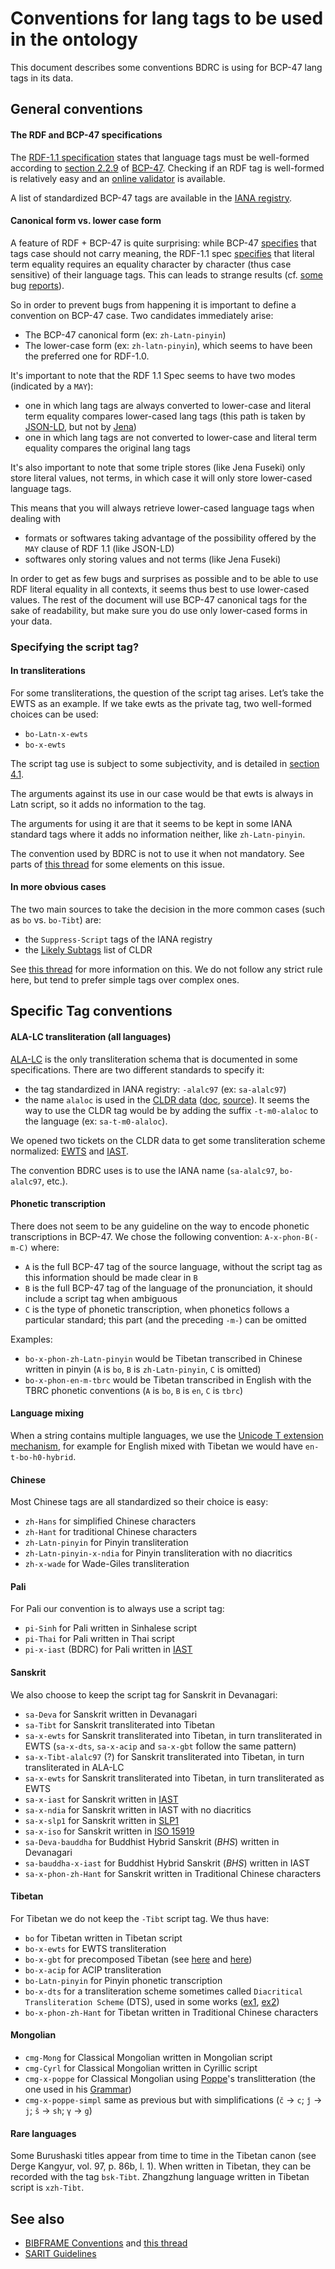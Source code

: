 # Conventions for lang tags to be used in the ontology

This document describes some conventions BDRC is using for BCP-47 lang tags in its data.

## General conventions

#### The RDF and BCP-47 specifications

The [RDF-1.1 specification](https://www.w3.org/TR/rdf11-concepts/#h3_section-Graph-Literal) states that language tags must be well-formed according to [section 2.2.9](http://tools.ietf.org/html/bcp47#section-2.2.9) of [BCP-47](http://tools.ietf.org/html/bcp47). Checking if an RDF tag is well-formed is relatively easy and an [online validator](http://schneegans.de/lv/) is available.

A list of standardized BCP-47 tags are available in the [IANA registry](https://www.iana.org/assignments/language-subtag-registry/language-subtag-registry).

#### Canonical form vs. lower case form

A feature of RDF + BCP-47 is quite surprising: while BCP-47 [specifies](https://tools.ietf.org/html/bcp47#section-2.1.1) that tags case should not carry meaning, the RDF-1.1 spec [specifies](https://www.w3.org/TR/rdf11-concepts/#h3_section-Graph-Literal) that literal term equality requires an equality character by character (thus case sensitive) of their language tags. This can leads to strange results (cf. [some](https://github.com/jsonld-java/jsonld-java/issues/199) bug [reports](https://issues.apache.org/jira/browse/JENA-1377)).

So in order to prevent bugs from happening it is important to define a convention on BCP-47 case. Two candidates immediately arise:

- The BCP-47 canonical form (ex: `zh-Latn-pinyin`)
- The lower-case form (ex: `zh-latn-pinyin`), which seems to have been the preferred one for RDF-1.0.

It's important to note that the RDF 1.1 Spec seems to have two modes (indicated by a `MAY`): 
- one in which lang tags are always converted to lower-case and literal term equality compares lower-cased lang tags (this path is taken by [JSON-LD](https://github.com/json-ld/json-ld.org/issues/533), but not by [Jena](https://issues.apache.org/jira/browse/JENA-1377))
- one in which lang tags are not converted to lower-case and literal term equality compares the original lang tags

It's also important to note that some triple stores (like Jena Fuseki) only store literal values, not terms, in which case it will only store lower-cased language tags.

This means that you will always retrieve lower-cased language tags when dealing with
- formats or softwares taking advantage of the possibility offered by the `MAY` clause of RDF 1.1 (like JSON-LD)
- softwares only storing values and not terms (like Jena Fuseki)

In order to get as few bugs and surprises as possible and to be able to use RDF literal equality in all contexts, it seems thus best to use lower-cased values. The rest of the document will use BCP-47 canonical tags for the sake of readability, but make sure you do use only lower-cased forms in your data.

### Specifying the script tag?
#### In transliterations

For some transliterations, the question of the script tag arises. Let’s take the EWTS as an example. If we take ewts as the private tag, two well-formed choices can be used:

- `bo-Latn-x-ewts`
- `bo-x-ewts`

The script tag use is subject to some subjectivity, and is detailed in [section 4.1](https://tools.ietf.org/html/bcp47#section-4.1).

The arguments against its use in our case would be that ewts is always in Latn script, so it adds no information to the tag.

The arguments for using it are that it seems to be kept in some IANA standard tags where it adds no information neither, like `zh-Latn-pinyin`.

The convention used by BDRC is not to use it when not mandatory. See parts of [this thread](https://www.ietf.org/mail-archive/web/ietf-languages/current/msg00210.html) for some elements on this issue.

#### In more obvious cases

The two main sources to take the decision in the more common cases (such as `bo` vs. `bo-Tibt`) are:
- the `Suppress-Script` tags of the IANA registry
- the [Likely Subtags](https://www.unicode.org/cldr/charts/latest/supplemental/likely_subtags.html) list of CLDR

See [this thread](https://www.ietf.org/mail-archive/web/ietf-languages/current/msg00278.html) for more information on this. We do not follow any strict rule here, but tend to prefer simple tags over complex ones.

## Specific Tag conventions

#### ALA-LC transliteration (all languages)

[ALA-LC](https://www.loc.gov/catdir/cpso/roman.html) is the only transliteration schema that is documented in some specifications. There are two different standards to specify it:

- the tag standardized in IANA registry: `-alalc97` (ex: `sa-alalc97`)
- the name `alaloc` is used in the [CLDR data](http://unicode.org/repos/cldr/trunk/common/bcp47/transform.xml) ([doc](http://www.unicode.org/reports/tr35/#BCP47_T_Extension), [source](https://www.iana.org/assignments/language-tag-extensions-registry/language-tag-extensions-registry)). It seems the way to use the CLDR tag would be by adding the suffix `-t-m0-alaloc` to the language (ex: `sa-t-m0-alaloc`).

We opened two tickets on the CLDR data to get some transliteration scheme normalized: [EWTS](http://unicode.org/cldr/trac/ticket/10547) and [IAST](http://unicode.org/cldr/trac/ticket/10548).

The convention BDRC uses is to use the IANA name (`sa-alalc97`, `bo-alalc97`, etc.).

#### Phonetic transcription

There does not seem to be any guideline on the way to encode phonetic transcriptions in BCP-47. We chose the following convention: `A-x-phon-B(-m-C)` where:
- `A` is the full BCP-47 tag of the source language, without the script tag as this information should be made clear in `B`
- `B` is the full BCP-47 tag of the language of the pronunciation, it should include a script tag when ambiguous
- `C` is the type of phonetic transcription, when phonetics follows a particular standard; this part (and the preceding `-m-`) can be omitted

Examples:
- `bo-x-phon-zh-Latn-pinyin` would be Tibetan transcribed in Chinese written in pinyin (`A` is `bo`, `B` is `zh-Latn-pinyin`, `C` is omitted)
- `bo-x-phon-en-m-tbrc` would be Tibetan transcribed in English with the TBRC phonetic conventions (`A` is `bo`, `B` is `en`, `C` is `tbrc`)

#### Language mixing

When a string contains multiple languages, we use the [Unicode T extension mechanism](http://www.unicode.org/reports/tr35/#BCP47_T_Extension), for example for English mixed with Tibetan we would have `en-t-bo-h0-hybrid`.

#### Chinese
Most Chinese tags are all standardized so their choice is easy:

- `zh-Hans` for simplified Chinese characters
- `zh-Hant` for traditional Chinese characters
- `zh-Latn-pinyin` for Pinyin transliteration
- `zh-Latn-pinyin-x-ndia` for Pinyin transliteration with no diacritics
- `zh-x-wade` for Wade-Giles transliteration

#### Pali
For Pali our convention is to always use a script tag:

- `pi-Sinh` for Pali written in Sinhalese script
- `pi-Thai` for Pali written in Thai script
- `pi-x-iast` (BDRC) for Pali written in [IAST](https://en.wikipedia.org/wiki/International_Alphabet_of_Sanskrit_Transliteration)

#### Sanskrit
We also choose to keep the script tag for Sanskrit in Devanagari:

- `sa-Deva` for Sanskrit written in Devanagari
- `sa-Tibt` for Sanskrit transliterated into Tibetan
- `sa-x-ewts` for Sanskrit transliterated into Tibetan, in turn transliterated in EWTS (`sa-x-dts`, `sa-x-acip` and `sa-x-gbt` follow the same pattern)
- `sa-x-Tibt-alalc97` (?) for Sanskrit transliterated into Tibetan, in turn transliterated in ALA-LC
- `sa-x-ewts` for Sanskrit transliterated into Tibetan, in turn transliterated as EWTS
- `sa-x-iast` for Sanskrit written in [IAST](https://en.wikipedia.org/wiki/International_Alphabet_of_Sanskrit_Transliteration)
- `sa-x-ndia` for Sanskrit written in IAST with no diacritics
- `sa-x-slp1` for Sanskrit written in [SLP1](http://www.sanskrit-lexicon.uni-koeln.de/talkMay2008/SLP1.pdf)
- `sa-x-iso` for Sanskrit written in [ISO 15919](https://en.wikipedia.org/wiki/ISO_15919)
- `sa-Deva-bauddha` for Buddhist Hybrid Sanskrit (*BHS*) written in Devanagari
- `sa-bauddha-x-iast` for Buddhist Hybrid Sanskrit (*BHS*) written in IAST
- `sa-x-phon-zh-Hant` for Sanskrit written in Traditional Chinese characters

#### Tibetan
For Tibetan we do not keep the `-Tibt` script tag. We thus have:

- `bo` for Tibetan written in Tibetan script
- `bo-x-ewts` for EWTS transliteration
- `bo-x-gbt` for precomposed Tibetan (see [here](https://sites.google.com/site/chrisfynn2/home/tibetanscriptfonts/standardization/precomposedtibetan-parta/precomposed-tibetan---part-a) and [here](https://sites.google.com/site/chrisfynn2/home/tibetanscriptfonts/standardization/precomposed-tibetan-part-b))
- `bo-x-acip` for ACIP transliteration
- `bo-Latn-pinyin` for Pinyin phonetic transcription
- `bo-x-dts` for a transliteration scheme sometimes called `Diacritical Transliteration Scheme` (DTS), used in some works ([ex1](https://www.tbrc.org/#!rid=W1KG13703), [ex2](https://www.tbrc.org/#!rid=W1PD95677))
- `bo-x-phon-zh-Hant` for Tibetan written in Traditional Chinese characters

#### Mongolian

- `cmg-Mong` for Classical Mongolian written in Mongolian script
- `cmg-Cyrl` for Classical Mongolian written in Cyrillic script
- `cmg-x-poppe` for Classical Mongolian using [Poppe](https://viaf.org/viaf/22157344)'s translitteration (the one used in his [Grammar](http://www.worldcat.org/oclc/888131043))
- `cmg-x-poppe-simpl` same as previous but with simplifications (`č` -> `c`; `ǰ` -> `j`; `š` -> `sh`; `γ` -> `g`)

#### Rare languages

Some Burushaski titles appear from time to time in the Tibetan canon (see Derge Kangyur, vol. 97, p. 86b, l. 1). When written in Tibetan, they can be recorded with the tag `bsk-Tibt`. Zhangzhung language written in Tibetan script is `xzh-Tibt`.

## See also
- [BIBFRAME Conventions](http://connect.ala.org/node/271553) and [this thread](https://listserv.loc.gov/cgi-bin/wa?A1=ind1712&L=BIBFRAME#7)
- [SARIT Guidelines](http://sarit.indology.info/apps/sarit-pm/docs/encoding-guidelines-simple.html#The-xmlid-and-xmllang-attributes)
